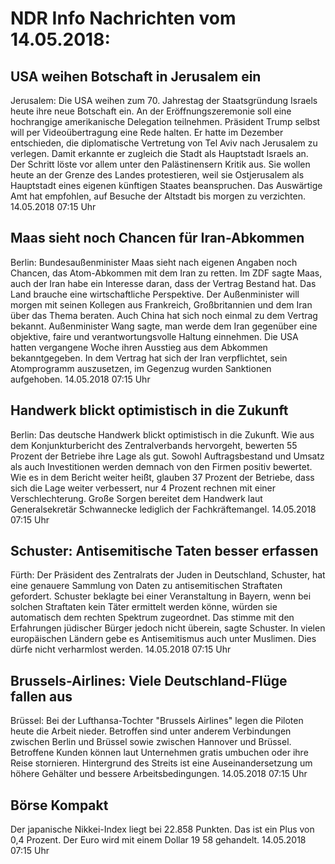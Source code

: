 # NDR Info Nachrichten vom 14.05.2018:


## USA weihen Botschaft in Jerusalem ein
Jerusalem: Die USA weihen zum 70. Jahrestag der Staatsgründung Israels heute ihre neue Botschaft ein. An der Eröffnungszeremonie soll eine hochrangige amerikanische Delegation teilnehmen. Präsident Trump selbst will per Videoübertragung eine Rede halten. Er hatte im Dezember entschieden, die diplomatische Vertretung von Tel Aviv nach Jerusalem zu verlegen. Damit erkannte er zugleich die Stadt als Hauptstadt Israels an. Der Schritt löste vor allem unter den Palästinensern Kritik aus. Sie wollen heute an der Grenze des Landes protestieren, weil sie Ostjerusalem als Hauptstadt eines eigenen künftigen Staates beanspruchen. Das Auswärtige Amt hat empfohlen, auf Besuche der Altstadt bis morgen zu verzichten. 14.05.2018 07:15 Uhr 

## Maas sieht noch Chancen für Iran-Abkommen
Berlin:	Bundesaußenminister Maas sieht nach eigenen Angaben noch Chancen, das Atom-Abkommen mit dem Iran zu retten. Im ZDF sagte Maas, auch der Iran habe ein Interesse daran, dass der Vertrag Bestand hat. Das Land brauche eine wirtschaftliche Perspektive. Der Außenminister will morgen mit seinen Kollegen aus Frankreich, Großbritannien und dem Iran über das Thema beraten. Auch China hat sich noch einmal zu dem Vertrag bekannt. Außenminister Wang sagte, man werde dem Iran gegenüber eine objektive, faire und verantwortungsvolle Haltung einnehmen. Die USA hatten vergangene Woche ihren Ausstieg aus dem Abkommen bekanntgegeben. In dem Vertrag hat sich der Iran verpflichtet, sein Atomprogramm auszusetzen, im Gegenzug wurden Sanktionen aufgehoben. 14.05.2018 07:15 Uhr 

## Handwerk blickt optimistisch in die Zukunft
Berlin: Das deutsche Handwerk blickt optimistisch in die Zukunft. Wie aus dem Konjunkturbericht des Zentralverbands hervorgeht, bewerten 55 Prozent der Betriebe ihre Lage als gut. Sowohl Auftragsbestand und Umsatz als auch Investitionen werden demnach von den Firmen positiv bewertet. Wie es in dem Bericht weiter heißt, glauben 37 Prozent der Betriebe, dass sich die Lage weiter verbessert, nur 4 Prozent rechnen mit einer Verschlechterung. Große Sorgen bereitet dem Handwerk laut Generalsekretär Schwannecke lediglich der Fachkräftemangel. 14.05.2018 07:15 Uhr 

## Schuster: Antisemitische Taten besser erfassen
Fürth:	Der Präsident des Zentralrats der Juden in Deutschland, Schuster, hat eine genauere Sammlung von Daten zu antisemitischen Straftaten gefordert. Schuster beklagte bei einer Veranstaltung in Bayern, wenn bei solchen Straftaten kein Täter ermittelt werden könne, würden sie automatisch dem rechten Spektrum zugeordnet. Das stimme mit den Erfahrungen jüdischer Bürger jedoch nicht überein, sagte Schuster. In vielen europäischen Ländern gebe es Antisemitismus auch unter Muslimen. Dies dürfe nicht verharmlost werden. 14.05.2018 07:15 Uhr 

## Brussels-Airlines: Viele Deutschland-Flüge fallen aus
Brüssel: Bei der Lufthansa-Tochter "Brussels Airlines" legen die Piloten heute die Arbeit nieder. Betroffen sind unter anderem Verbindungen zwischen Berlin und Brüssel sowie zwischen Hannover und Brüssel. Betroffene Kunden können laut Unternehmen gratis umbuchen oder ihre Reise stornieren. Hintergrund des Streits ist eine Auseinandersetzung um höhere Gehälter und bessere Arbeitsbedingungen. 14.05.2018 07:15 Uhr 

## Börse Kompakt
Der japanische Nikkei-Index liegt bei 22.858  Punkten. Das ist ein Plus von 0,4 Prozent. Der Euro wird mit einem Dollar 19 58 gehandelt. 14.05.2018 07:15 Uhr 
